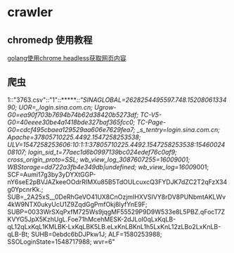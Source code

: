 # crawler

## chromedp 使用教程

[golang使用chrome headless获取网页内容](http://tech.mojotv.cn/2018/12/26/chromedp-tutorial-for-golang)

## 爬虫

1::"3763.csv"::"1"::*******::"SINAGLOBAL=2628254495597.748.1520806133490; UOR=,,login.sina.com.cn; Ugrow-G0=ea90f703b7694b74b62d38420b5273df; TC-V5-G0=40eeee30be4a1418bde327baf365fcc0; TC-Page-G0=cdcf495cbaea129529aa606e7629fea7; _s_tentry=login.sina.com.cn; Apache=37805710225.4492.1547258253538; ULV=1547258253606:10:1:1:37805710225.4492.1547258253538:1546002408107; login_sid_t=77aec1d6b0997139bc024edef76c0af9; cross_origin_proto=SSL; wb_view_log_3087607255=1600*9001; WBStorage=dd722a3fb4e349db|undefined; wb_view_log=1600*9001; SCF=Aumi17g3by3yDYXtGGP-nY6seE2pBVJAZkeeOOdrRIMXu85B5TdOULcuxcQ3FYDJK7dZC2T2qFzX34g0YpcnrKk.; SUB=_2A25xS__0DeRhGeVO41UX8CnOzjmIHXVSIVY8rDV8PUNbmtAKLWv4kW9NTX0ukyUcU1Z9ZqdGgPmfOkj8IyfYnE9F; SUBP=0033WrSXqPxfM725Ws9jqgMF55529P9D9W533e8L5PBZ.qFocT7ZKVYG5JpX5KzhUgL.Foe71hMcehMESK-2dJLoI0qLxKqLB-qL12qLxKqL1KMLBK-LxKqLBK5LB.eLxKnLBKnL1h5LxKnL12zLBo2LxKnLB-qLB-Bt; SUHB=0ebdc6bDJPkw1J; ALF=1580253988; SSOLoginState=1548717988; wvr=6"

